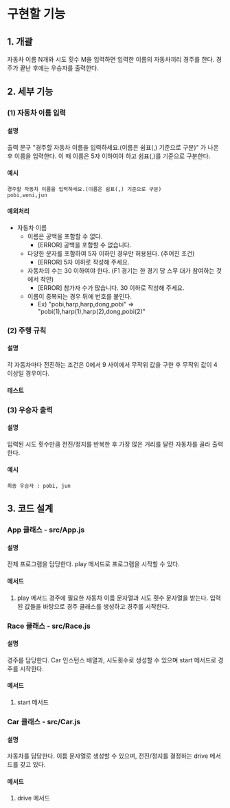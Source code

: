 # 구현할 기능
## 1. 개괄
자동차 이름 N개와 시도 횟수 M을 입력하면 입력한 이름의 자동차끼리 경주를 한다. 경주가 끝난 후에는 우승자를 출력한다.

## 2. 세부 기능
### (1) 자동차 이름 입력
#### 설명
출력 문구 "경주할 자동차 이름을 입력하세요.(이름은 쉼표(,) 기준으로 구분)" 가 나온 후 이름을 입력한다. 이 때 이름은 5자 이하여야 하고 쉼표(,)를 기준으로 구분한다.
#### 예시
```
경주할 자동차 이름을 입력하세요.(이름은 쉼표(,) 기준으로 구분)
pobi,woni,jun
```
#### 예외처리
- 자동차 이름
  - 이름은 공백을 포함할 수 없다.
    - [ERROR] 공백을 포함할 수 없습니다.
  - 다양한 문자를 포함하여 5자 이하인 경우만 허용된다. (주어진 조건)
    - [ERROR] 5자 이하로 작성해 주세요.
  - 자동차의 수는 30 이하여야 한다. (F1 경기는 한 경기 당 스무 대가 참여하는 것에서 착안)
    - [ERROR] 참가자 수가 많습니다. 30 이하로 작성해 주세요.
  - 이름이 중복되는 경우 뒤에 번호를 붙인다.
    - Ex) "pobi,harp,harp,dong,pobi" => "pobi(1),harp(1),harp(2),dong,pobi(2)"

### (2) 주행 규칙
#### 설명
각 자동차마다 전진하는 조건은 0에서 9 사이에서 무작위 값을 구한 후 무작위 값이 4 이상일 경우이다.

#### 테스트

### (3) 우승자 출력
#### 설명
입력된 시도 횟수만큼 전진/정지를 반복한 후 가장 많은 거리를 달린 자동차를 골라 출력한다.
#### 예시
```
최종 우승자 : pobi, jun
```

## 3. 코드 설계
### App 클래스 - src/App.js
#### 설명
전체 프로그램을 담당한다. play 메서드로 프로그램을 시작할 수 있다.
#### 메서드
1. play 메서드
경주에 필요한 자동차 이름 문자열과 시도 횟수 문자열을 받는다. 입력된 값들을 바탕으로 경주 클래스를 생성하고 경주를 시작한다. 

### Race 클래스 - src/Race.js
#### 설명
경주를 담당한다. Car 인스턴스 배열과, 시도횟수로 생성할 수 있으며 start 메서드로 경주를 시작한다.
#### 메서드
1. start 메서드

### Car 클래스 - src/Car.js
#### 설명
자동차를 담당한다. 이름 문자열로 생성할 수 있으며, 전진/정지를 결정하는 drive 메서드를 갖고 있다.
#### 메서드
1. drive 메서드
